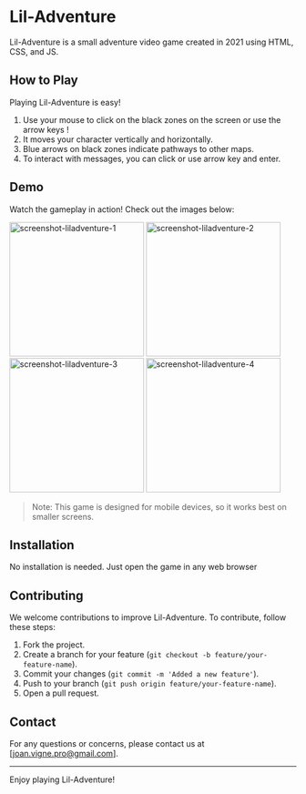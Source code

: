 # Lil-Adventure

Lil-Adventure is a small adventure video game created in 2021 using HTML, CSS, and JS.

## How to Play

Playing Lil-Adventure is easy!

1. Use your mouse to click on the black zones on the screen or use the arrow keys !
2. It moves your character vertically and horizontally.
3. Blue arrows on black zones indicate pathways to other maps.
4. To interact with messages, you can click or use arrow key and enter.

## Demo

Watch the gameplay in action! Check out the images below:

<img width="236" alt="screenshot-liladventure-1" src="https://github.com/JoanVigne/Lil-Adventure/assets/100919931/6edca783-9261-4c44-9fff-f50f4cdf06c1">
<img width="236" alt="screenshot-liladventure-2" src="https://github.com/JoanVigne/Lil-Adventure/assets/100919931/0fd28742-9a87-4e6c-a2b6-6d2f47d783bd">
<img width="236" alt="screenshot-liladventure-3" src="https://github.com/JoanVigne/Lil-Adventure/assets/100919931/59283a6b-83de-4340-b345-6ed8f4d42c85">
<img width="236" alt="screenshot-liladventure-4" src="https://github.com/JoanVigne/Lil-Adventure/assets/100919931/bfe9e7e6-aaec-4f2f-b436-d46bcb64d010">


> Note: This game is designed for mobile devices, so it works best on smaller screens.

## Installation

No installation is needed. Just open the game in any web browser

## Contributing

We welcome contributions to improve Lil-Adventure. To contribute, follow these steps:

1. Fork the project.
2. Create a branch for your feature (`git checkout -b feature/your-feature-name`).
3. Commit your changes (`git commit -m 'Added a new feature'`).
4. Push to your branch (`git push origin feature/your-feature-name`).
5. Open a pull request.

## Contact

For any questions or concerns, please contact us at [joan.vigne.pro@gmail.com].

---

Enjoy playing Lil-Adventure!
